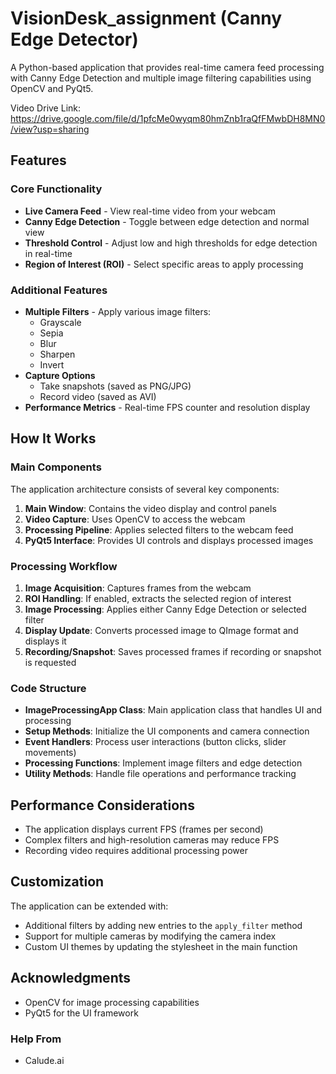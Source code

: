 # VisionDesk_assignment (Canny Edge Detector)

A Python-based application that provides real-time camera feed processing with Canny Edge Detection and multiple image filtering capabilities using OpenCV and PyQt5.

Video Drive Link: https://drive.google.com/file/d/1pfcMe0wyqm80hmZnb1raQfFMwbDH8MN0/view?usp=sharing

## Features

### Core Functionality
- **Live Camera Feed** - View real-time video from your webcam
- **Canny Edge Detection** - Toggle between edge detection and normal view
- **Threshold Control** - Adjust low and high thresholds for edge detection in real-time
- **Region of Interest (ROI)** - Select specific areas to apply processing

### Additional Features
- **Multiple Filters** - Apply various image filters:
  - Grayscale
  - Sepia
  - Blur
  - Sharpen
  - Invert
- **Capture Options**
  - Take snapshots (saved as PNG/JPG)
  - Record video (saved as AVI)
- **Performance Metrics** - Real-time FPS counter and resolution display

## How It Works

### Main Components

The application architecture consists of several key components:

1. **Main Window**: Contains the video display and control panels
2. **Video Capture**: Uses OpenCV to access the webcam
3. **Processing Pipeline**: Applies selected filters to the webcam feed
4. **PyQt5 Interface**: Provides UI controls and displays processed images

### Processing Workflow

1. **Image Acquisition**: Captures frames from the webcam
2. **ROI Handling**: If enabled, extracts the selected region of interest
3. **Image Processing**: Applies either Canny Edge Detection or selected filter
4. **Display Update**: Converts processed image to QImage format and displays it
5. **Recording/Snapshot**: Saves processed frames if recording or snapshot is requested

### Code Structure

- **ImageProcessingApp Class**: Main application class that handles UI and processing
- **Setup Methods**: Initialize the UI components and camera connection
- **Event Handlers**: Process user interactions (button clicks, slider movements)
- **Processing Functions**: Implement image filters and edge detection
- **Utility Methods**: Handle file operations and performance tracking

## Performance Considerations

- The application displays current FPS (frames per second)
- Complex filters and high-resolution cameras may reduce FPS
- Recording video requires additional processing power

## Customization

The application can be extended with:

- Additional filters by adding new entries to the `apply_filter` method
- Support for multiple cameras by modifying the camera index
- Custom UI themes by updating the stylesheet in the main function

## Acknowledgments

- OpenCV for image processing capabilities
- PyQt5 for the UI framework

### Help From
- Calude.ai
